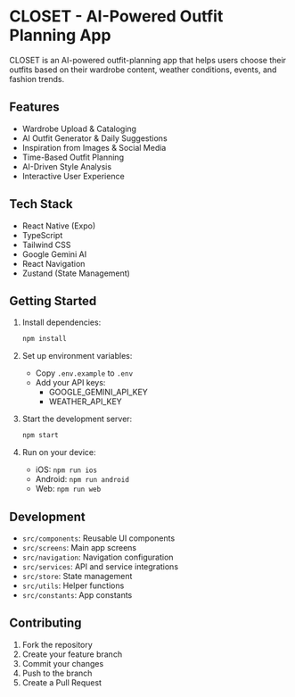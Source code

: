 # CLOSET - AI-Powered Outfit Planning App

CLOSET is an AI-powered outfit-planning app that helps users choose their outfits based on their wardrobe content, weather conditions, events, and fashion trends.

## Features

- Wardrobe Upload & Cataloging
- AI Outfit Generator & Daily Suggestions
- Inspiration from Images & Social Media
- Time-Based Outfit Planning
- AI-Driven Style Analysis
- Interactive User Experience

## Tech Stack

- React Native (Expo)
- TypeScript
- Tailwind CSS
- Google Gemini AI
- React Navigation
- Zustand (State Management)

## Getting Started

1. Install dependencies:
   ```bash
   npm install
   ```

2. Set up environment variables:
   - Copy `.env.example` to `.env`
   - Add your API keys:
     - GOOGLE_GEMINI_API_KEY
     - WEATHER_API_KEY

3. Start the development server:
   ```bash
   npm start
   ```

4. Run on your device:
   - iOS: `npm run ios`
   - Android: `npm run android`
   - Web: `npm run web`

## Development

- `src/components`: Reusable UI components
- `src/screens`: Main app screens
- `src/navigation`: Navigation configuration
- `src/services`: API and service integrations
- `src/store`: State management
- `src/utils`: Helper functions
- `src/constants`: App constants

## Contributing

1. Fork the repository
2. Create your feature branch
3. Commit your changes
4. Push to the branch
5. Create a Pull Request 